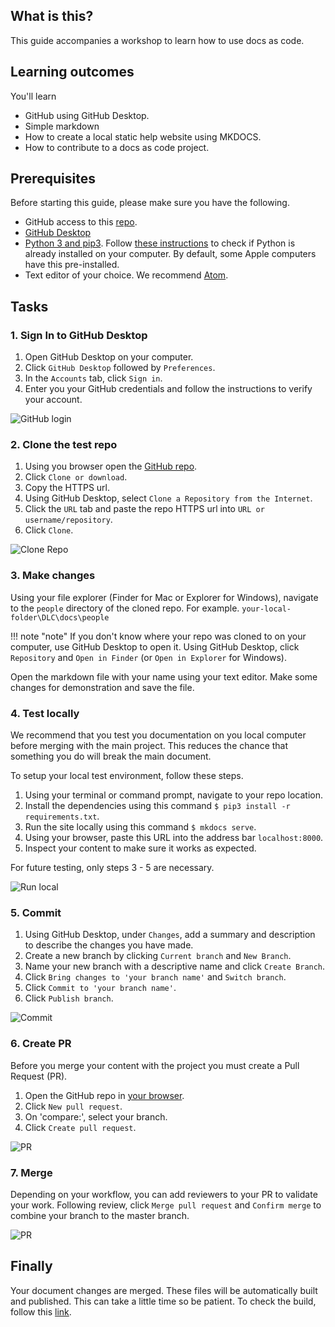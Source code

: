 ## What is this?
This guide accompanies a workshop to learn how to use docs as code.

## Learning outcomes
You'll learn

* GitHub using GitHub Desktop.
* Simple markdown
* How to create a local static help website using MKDOCS.
* How to contribute to a docs as code project.


## Prerequisites
Before starting this guide, please make sure you have the following.

* GitHub access to this [repo](https://github.com/mckesson/DLC).
* [GitHub Desktop](https://desktop.github.com/)
* [Python 3 and pip3](https://www.python.org/downloads/). Follow [these instructions](https://ehmatthes.github.io/pcc/chapter_01/osx_setup.html#current_version) to check if Python is already installed on your computer. By default, some Apple computers have this pre-installed.
* Text editor of your choice. We recommend [Atom](https://atom.io/).


## Tasks

### 1. Sign In to GitHub Desktop
  1. Open GitHub Desktop on your computer.
  2. Click `GitHub Desktop` followed by `Preferences`.
  3. In the `Accounts` tab, click `Sign in`.
  4. Enter you your GitHub credentials and follow the instructions to verify your account.

![GitHub login](img/gh-login.gif "GitHub Login")

### 2. Clone the test repo
  1. Using you browser open the [GitHub repo](https://github.com/mckesson/DLC).
  2. Click `Clone or download`.
  3. Copy the HTTPS url.
  4. Using GitHub Desktop, select `Clone a Repository from the Internet`.
  5. Click the `URL` tab and paste the repo HTTPS url into `URL or username/repository`.
  6. Click `Clone`.

![Clone Repo](img/gh-clone.gif "Clone Repo")


### 3. Make changes
Using your file explorer (Finder for Mac or Explorer for Windows), navigate to the `people` directory of the cloned repo.
For example.
`your-local-folder\DLC\docs\people`

!!! note "note"
    If you don't know where your repo was cloned to on your computer, use GitHub Desktop to open it. Using GitHub Desktop, click `Repository` and `Open in Finder` (or `Open in Explorer` for Windows).


Open the markdown file with your name using your text editor. Make some changes for demonstration and save the file.

### 4. Test locally
We recommend that you test you documentation on you local computer before merging with the main project. This reduces the chance that something you do will break the main document.

To setup your local test environment, follow these steps.

  1. Using your terminal or command prompt, navigate to your repo location.
  2. Install the dependencies using this command `$ pip3 install -r requirements.txt`.
  3. Run the site locally using this command `$ mkdocs serve`.
  4. Using your browser, paste this URL into the address bar `localhost:8000`.
  5. Inspect your content to make sure it works as expected.

For future testing, only steps 3 - 5 are necessary.

![Run local](img/run_local.gif "Run local")

### 5. Commit
  1. Using GitHub Desktop, under `Changes`, add a summary and description to describe the changes you have made.
  2. Create a new branch by clicking `Current branch` and `New Branch`.
  3. Name your new branch with a descriptive name and click `Create Branch`.
  4. Click `Bring changes to 'your branch name'` and `Switch branch`.
  5. Click `Commit to 'your branch name'`.
  6. Click `Publish branch`.

![Commit](img/commit.gif "Commit")

### 6. Create PR
Before you merge your content with the project you must create a Pull Request (PR).

  1. Open the GitHub repo in [your browser](https://github.com/mckesson/DLC).
  2. Click `New pull request`.
  3. On 'compare:', select your branch.
  4. Click `Create pull request`.

![PR](img/PR.gif "PR")

### 7. Merge
Depending on your workflow, you can add reviewers to your PR to validate your work.
Following review, click `Merge pull request` and `Confirm merge` to combine your branch to the master branch.

![PR](img/merge.gif "merge")

## Finally
Your document changes are merged. These files will be automatically built and published. This can take a little time so be patient.
To check the build, follow this [link](https://adriancollins.github.io/DLC/).
